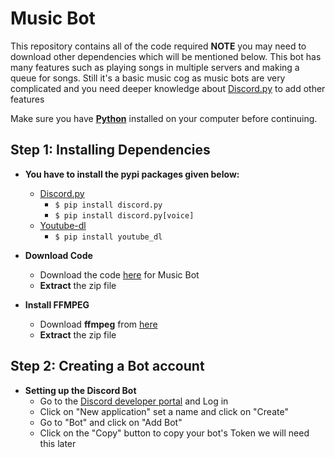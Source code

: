# Music Bot

This repository contains all of the code required **NOTE** you may need to download other dependencies which will be mentioned below. This bot has many features such as playing songs in multiple servers and making a queue for songs. Still it's a basic music cog as music bots are very complicated and you need deeper knowledge about [Discord.py](https://pypi.org/project/discord.py/) to add other features


Make sure you have [**Python**](https://python.org) installed on your computer before continuing.

## Step 1: Installing Dependencies


* **You have to install the pypi packages given below:**
    * [Discord.py](https://pypi.org/project/discord.py/)
        * `$ pip install discord.py`
        * `$ pip install discord.py[voice]`
    * [Youtube-dl](https://pypi.org/project/youtube_dl/)
        * `$ pip install youtube_dl`
    
* **Download Code**
    * Download the code [here](https://github.com/MrArkon/MusicBotinDiscordpy/archive/refs/heads/main.zip) for Music Bot
    * **Extract** the zip file

* **Install FFMPEG**
   * Download **ffmpeg** from [here](https://www.gyan.dev/ffmpeg/builds/ffmpeg-release-essentials.zip)
   * **Extract** the zip file

## Step 2: Creating a Bot account

* **Setting up the Discord Bot**
    * Go to the [Discord developer portal](https://discord.com/developers/applications) and Log in
    * Click on "New application" set a name and click on "Create"
    * Go to "Bot" and click on "Add Bot"
    * Click on the "Copy" button to copy your bot's Token we will need this later
   
